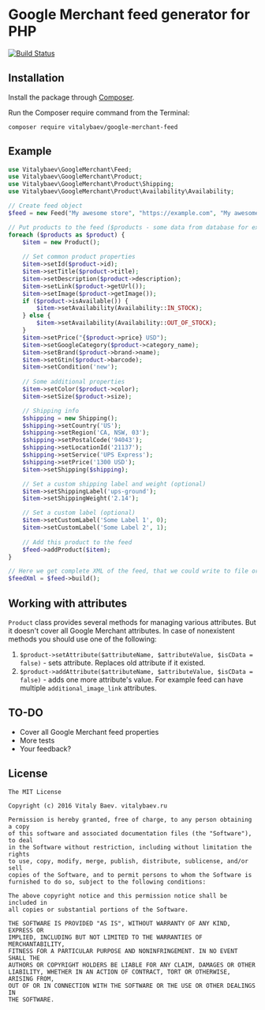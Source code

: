 # Google Merchant feed generator for PHP

[![Build Status](https://travis-ci.org/vitalybaev/php-google-merchant-feed.svg?branch=master)](https://travis-ci.org/vitalybaev/php-google-merchant-feed)

## Installation

Install the package through [Composer](http://getcomposer.org/). 

Run the Composer require command from the Terminal:

    composer require vitalybaev/google-merchant-feed


## Example

```php
use Vitalybaev\GoogleMerchant\Feed;
use Vitalybaev\GoogleMerchant\Product;
use Vitalybaev\GoogleMerchant\Product\Shipping;
use Vitalybaev\GoogleMerchant\Product\Availability\Availability;

// Create feed object
$feed = new Feed("My awesome store", "https://example.com", "My awesome description");

// Put products to the feed ($products - some data from database for example)
foreach ($products as $product) {
    $item = new Product();
    
    // Set common product properties
    $item->setId($product->id);
    $item->setTitle($product->title);
    $item->setDescription($product->description);
    $item->setLink($product->getUrl());
    $item->setImage($product->getImage());
    if ($product->isAvailable()) {
        $item->setAvailability(Availability::IN_STOCK);
    } else {
        $item->setAvailability(Availability::OUT_OF_STOCK);
    }
    $item->setPrice("{$product->price} USD");
    $item->setGoogleCategory($product->category_name);
    $item->setBrand($product->brand->name);
    $item->setGtin($product->barcode);
    $item->setCondition('new');
    
    // Some additional properties
    $item->setColor($product->color);
    $item->setSize($product->size);

    // Shipping info
    $shipping = new Shipping();
    $shipping->setCountry('US');
    $shipping->setRegion('CA, NSW, 03');
    $shipping->setPostalCode('94043');
    $shipping->setLocationId('21137');
    $shipping->setService('UPS Express');
    $shipping->setPrice('1300 USD');
    $item->setShipping($shipping);

    // Set a custom shipping label and weight (optional)
    $item->setShippingLabel('ups-ground');
    $item->setShippingWeight('2.14');

    // Set a custom label (optional)
    $item->setCustomLabel('Some Label 1', 0);
    $item->setCustomLabel('Some Label 2', 1);
    
    // Add this product to the feed
    $feed->addProduct($item);
}

// Here we get complete XML of the feed, that we could write to file or send directly
$feedXml = $feed->build();

```

## Working with attributes
`Product` class provides several methods for managing various attributes. But it doesn't cover all Google Merchant attributes. In case of nonexistent methods you should use one of the following:

1. `$product->setAttribute($attributeName, $attributeValue, $isCData = false)` - sets attribute. Replaces old attribute if it existed. 
2. `$product->addAttribute($attributeName, $attributeValue, $isCData = false)` - adds one more attribute's value. For example feed can have multiple `additional_image_link` attributes.

## TO-DO
* Cover all Google Merchant feed properties
* More tests
* Your feedback?

## License

```
The MIT License

Copyright (c) 2016 Vitaly Baev. vitalybaev.ru

Permission is hereby granted, free of charge, to any person obtaining a copy
of this software and associated documentation files (the "Software"), to deal
in the Software without restriction, including without limitation the rights
to use, copy, modify, merge, publish, distribute, sublicense, and/or sell
copies of the Software, and to permit persons to whom the Software is
furnished to do so, subject to the following conditions:

The above copyright notice and this permission notice shall be included in
all copies or substantial portions of the Software.

THE SOFTWARE IS PROVIDED "AS IS", WITHOUT WARRANTY OF ANY KIND, EXPRESS OR
IMPLIED, INCLUDING BUT NOT LIMITED TO THE WARRANTIES OF MERCHANTABILITY,
FITNESS FOR A PARTICULAR PURPOSE AND NONINFRINGEMENT. IN NO EVENT SHALL THE
AUTHORS OR COPYRIGHT HOLDERS BE LIABLE FOR ANY CLAIM, DAMAGES OR OTHER
LIABILITY, WHETHER IN AN ACTION OF CONTRACT, TORT OR OTHERWISE, ARISING FROM,
OUT OF OR IN CONNECTION WITH THE SOFTWARE OR THE USE OR OTHER DEALINGS IN
THE SOFTWARE.
```

